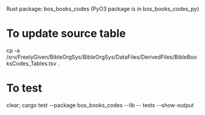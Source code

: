 Rust package: bos_books_codes
(PyO3 package is in bos_books_codes_py)

# To update source table
cp -a /srv/FreelyGiven/BibleOrgSys/BibleOrgSys/DataFiles/DerivedFiles/BibleBooksCodes_Tables.tsv .

# To test
clear; cargo test --package bos_books_codes --lib -- tests --show-output
